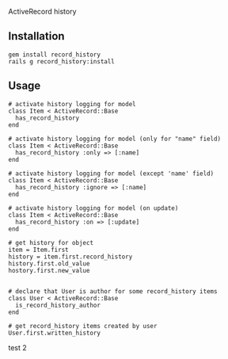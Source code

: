 ActiveRecord history

## Installation

```
gem install record_history
rails g record_history:install
```

## Usage

    # activate history logging for model
    class Item < ActiveRecord::Base
      has_record_history
    end

    # activate history logging for model (only for "name" field)
    class Item < ActiveRecord::Base
      has_record_history :only => [:name]
    end
  
    # activate history logging for model (except 'name' field)
    class Item < ActiveRecord::Base
      has_record_history :ignore => [:name]
    end
  
    # activate history logging for model (on update)
    class Item < ActiveRecord::Base
      has_record_history :on => [:update]
    end
  
    # get history for object
    item = Item.first
    history = item.first.record_history
    history.first.old_value
    hostory.first.new_value
  
  
    # declare that User is author for some record_history items
    class User < ActiveRecord::Base
      is_record_history_author
    end
  
    # get record_history items created by user
    User.first.written_history
  
test 2

